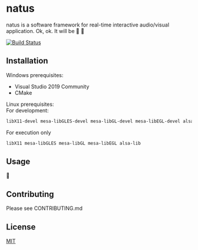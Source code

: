 # natus 

natus is a software framework for real-time interactive audio/visual application. Ok, ok. It will be :art: :construction:

[![Build Status](https://travis-ci.org/aconstlink/natus.svg?branch=master)](https://travis-ci.org/aconstlink/natus)

## Installation

Windows prerequisites:  
 - Visual Studio 2019 Community
 - CMake


Linux prerequisites:  
For development:
```bash
libX11-devel mesa-libGLES-devel mesa-libGL-devel mesa-libEGL-devel alsa-lib-devel make cmake gcc gcc-c++
```

For execution only
```bash
libX11 mesa-libGLES mesa-libGL mesa-libEGL alsa-lib
```

## Usage  
:construction:

## Contributing  
Please see CONTRIBUTING.md

## License
[MIT](https://choosealicense.com/licenses/mit/)
